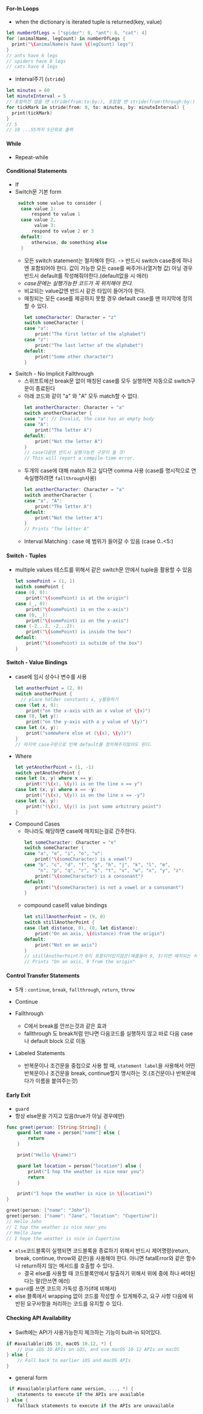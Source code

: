 #### For-In Loops
* when the dictionary is iterated tuple is returned(key, value)
```swift
let numberOfLegs = ["spider": 8, "ant": 6, "cat": 4]
for (animalName, legCount) in numberOfLegs {
  print("\(animalName)s have \(legCount) legs")
}
// ants have 6 legs
// spiders have 8 legs
// cats have 4 legs
```
* interval주기 (`stride`)
```swift
let minutes = 60
let minuteInterval = 5
// 포함하진 않을 땐 stride(from:to:by:), 포함할 땐 stride(from:through:by:)
for tickMark in stride(from: 0, to: minutes, by: minuteInterval) {
  print(tickMark)
}
// 5
// 10 ...55까지 5단위로 출력
```

#### While
* Repeat-while

#### Conditional Statements
* If
* Switch문 기본 form
    ```swift
     switch some value to consider {
      case value 1:
          respond to value 1
      case value 2,
           value 3:
          respond to value 2 or 3
      default:
          otherwise, do something else
      }
    ```
    - 모든 switch statement는 철저해야 한다. -> 반드시 switch case중에 하나엔 포함되어야 한다. 값이 가능한 모든 case를 써주거나(열거형 값) 아닐 경우 반드시 default를 작성해줘야한다.(default없을 시 에러)
    - *case문에는 실행가능한 코드가 꼭 위치해야 한다.*
    - 비교되는 value값엔 반드시 같은 타입이 들어가야 한다.
    - 매칭되는 모든 case를 제공하지 못할 경우 default case를 맨 마지막에 정의할 수 있다.
        ```swift
        let someCharacter: Character = "z"
        switch someCharacter {
        case "a":
            print("The first letter of the alphabet")
        case "z":
            print("The last letter of the alphabet")
        default:
            print("Some other character")
        }
        ```
* Switch - No Implicit Fallthrough
    - 스위프트에선 break문 없이 매칭된 case를 모두 실행하면 자동으로 switch구문이 종료된다
    - 아래 코드와 같이 "a" 와 "A" 모두 match할 수 없다.
        ```swift
        let anotherCharacter: Character = "a"
        switch anotherCharacter {
        case "a": // Invalid, the case has an empty body
        case "A":
            print("The letter A")
        default:
            print("Not the letter A")
        }
        // case다음엔 반드시 실행가능한 구문이 올 것!
        // This will report a compile-time error.
        ```
    - 두개의 case에 대해 match 하고 싶다면 comma 사용 (case를 명시적으로 연속실행하려면 `fallthrough`사용)
        ```swift
        let anotherCharacter: Character = "a"
        switch anotherCharacter {
        case "a", "A":
            print("The letter A")
        default:
            print("Not the letter A")
        }
        // Prints "The letter A"
        ```
    - Interval Matching : case 에 범위가 들어갈 수 있음 (case 0..<5:)

#### Switch - Tuples
* multiple values 테스트를 위해서 같은 switch문 안에서 tuple을 활용할 수 있음
    ```swift
    let somePoint = (1, 1)
    switch somePoint {
    case (0, 0):
        print("\(somePoint) is at the origin")
    case (_, 0):
        print("\(somePoint) is on the x-axis")
    case (0, _):
        print("\(somePoint) is on the y-axis")
    case (-2...2, -2...2):
        print("\(somePoint) is inside the box")
    default:
        print("\(somePoint) is outside of the box")
    }
    ```
#### Switch - Value Bindings
* case에 임시 상수나 변수를 사용
    ```swift
    let anotherPoint = (2, 0)
    switch anotherPoint {
      // place holder constants x, y활용하기
    case (let x, 0):
        print("on the x-axis with an x value of \(x)")
    case (0, let y):
        print("on the y-axis with a y value of \(y)")
    case let (x, y):
        print("somewhere else at (\(x), \(y))")
    }
    // 마지막 case구문으로 인해 default를 정의해주지않아도 된다.
    ```
* Where
    ```swift
    let yetAnotherPoint = (1, -1)
    switch yetAnotherPoint {
    case let (x, y) where x == y:
        print("(\(x), \(y)) is on the line x == y")
    case let (x, y) where x == -y:
        print("(\(x), \(y)) is on the line x == -y")
    case let (x, y):
        print("(\(x), \(y)) is just some arbitrary point")
    }
    ```
* Compound Cases
    - 하나라도 해당하면 case에 매치되는걸로 간주한다.
        ```swift
        let someCharacter: Character = "e"
        switch someCharacter {
        case "a", "e", "i", "o", "u":
            print("\(someCharacter) is a vowel")
        case "b", "c", "d", "f", "g", "h", "j", "k", "l", "m",
             "n", "p", "q", "r", "s", "t", "v", "w", "x", "y", "z":
            print("\(someCharacter) is a consonant")
        default:
            print("\(someCharacter) is not a vowel or a consonant")
        }

        ```
    - compound case의 value bindings
        ```swift
        let stillAnotherPoint = (9, 0)
        switch stillAnotherPoint {
        case (let distance, 0), (0, let distance):
            print("On an axis, \(distance) from the origin")
        default:
            print("Not on an axis")
        }
        // stillAnotherPoint가 0이 포함되어있지않은(예를들어 9, 3)이면 매치되는 케이스가 없으므로 default
        // Prints "On an axis, 9 from the origin"
        ```

#### Control Transfer Statements
* 5개 : `continue`, `break`, `fallthrough`, `return`, `throw`
* Continue
* Fallthrough
    - C에서 break를 안쓰는것과 같은 효과
    - fallthrough 도 break처럼 만나면 다음코드를 실행하지 않고 바로 다음 case나 default block 으로 이동

* Labeled Statements
    - 반복문이나 조건문을 중첩으로 사용 할 때, `statement label`을 사용해서 어떤 반복문이나 조건문을 break, continue할지 명시하는 것.(조건문이나 반복문에다가 이름을 붙여주는것)

#### Early Exit
* `guard`
* 항상 else문을 가지고 있음(true가 아닐 경우에만)
```swift
func greet(person: [String:String]) {
    guard let name = person["name"] else {
        return
    }

    print("Hello \(name)")

    guard let location = person["location"] else {
        print("I hop the weather is nice near you")
        return
    }

    print("I hope the weather is nice in \(location)")
}

greet(person: ["name": "John"])
greet(person: ["name": "Jane", "location": "Cupertino"])
// Hello John
// I hop the weather is nice near you
// Hello Jane
// I hope the weather is nice in Cupertino
```
* `else`코드블록이 실행되면 코드블록을 종료하기 위해서 반드시 제어명령(return, break, continue, throw와 같은)을 사용해야 한다. 아니면 fatalError와 같은 함수나 return하지 않는 메서드를 호출할 수 있다.
    - 결국 else를 사용할 때 코드블록안에서 탈출하기 위해서 위에 중에 하나 써야된다는 말(안쓰면 에러)
* `guard`를 쓰면 코드의 가독성 증가(if에 비해서)
* else 블록에서 wrapping 없이 코드를 작성할 수 있게해주고, 요구 사항 다음에 위반된 요구사항을 처리하는 코드를 유지할 수 있다.

#### Checking API Availability
* Swift에는 API가 사용가능한지 체크하는 기능이 built-in 되어있다.
```swift
if #available(iOS 10, macOS 10.12, *) {
    // Use iOS 10 APIs on iOS, and use macOS 10.12 APIs on macOS
} else {
    // Fall back to earlier iOS and macOS APIs
}
```
* general form
```swift
 if #available(platform name version, ..., *) {
    statements to execute if the APIs are available
} else {
    fallback statements to execute if the APIs are unavailable
```
